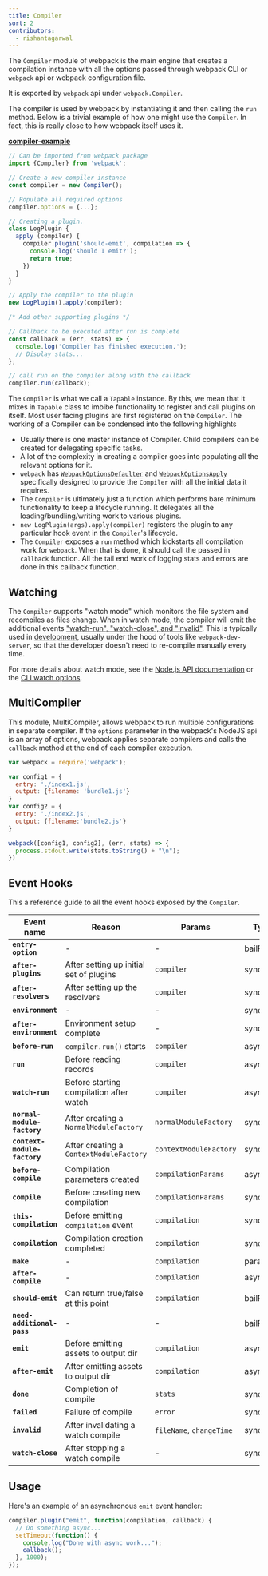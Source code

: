 ```yaml
---
title: Compiler
sort: 2
contributors:
  - rishantagarwal
---
```


The `Compiler` module of webpack is the main engine that creates a compilation instance with all the options passed through webpack CLI or `webpack` api or webpack configuration file.

It is exported by `webpack` api under `webpack.Compiler`.

The compiler is used by webpack by instantiating it and then calling the `run` method. Below is a trivial example of how one might use the `Compiler`. In fact, this is really close to how webpack itself uses it.

[__compiler-example__](https://github.com/pksjce/webpack-internal-examples/tree/master/compiler-example)

```javascript
// Can be imported from webpack package
import {Compiler} from 'webpack';

// Create a new compiler instance
const compiler = new Compiler();

// Populate all required options
compiler.options = {...};

// Creating a plugin.
class LogPlugin {
  apply (compiler) {
    compiler.plugin('should-emit', compilation => {
      console.log('should I emit?');
      return true;
    })
  }
}

// Apply the compiler to the plugin
new LogPlugin().apply(compiler);

/* Add other supporting plugins */

// Callback to be executed after run is complete
const callback = (err, stats) => {
  console.log('Compiler has finished execution.');
  // Display stats...
};

// call run on the compiler along with the callback
compiler.run(callback);
```

The `Compiler` is what we call a `Tapable` instance. By this, we mean that it mixes in `Tapable` class to imbibe functionality to register and call plugins on itself. Most user facing plugins are first registered on the `Compiler`. The working of a Compiler can be condensed into the following highlights

- Usually there is one master instance of Compiler. Child compilers can be created for delegating specific tasks.
- A lot of the complexity in creating a compiler goes into populating all the relevant options for it.
- `webpack` has [`WebpackOptionsDefaulter`](https://github.com/webpack/webpack/blob/master/lib/WebpackOptionsDefaulter.js) and [`WebpackOptionsApply`](https://github.com/webpack/webpack/blob/master/lib/WebpackOptionsApply.js) specifically designed to provide the `Compiler` with all the initial data it requires.
- The `Compiler` is ultimately just a function which performs bare minimum functionality to keep a lifecycle running. It delegates all the loading/bundling/writing work to various plugins.
- `new LogPlugin(args).apply(compiler)` registers the plugin to any particular hook event in the `Compiler`'s lifecycle.
- The `Compiler` exposes a `run` method which kickstarts all compilation work for `webpack`. When that is done, it should call the passed in `callback` function. All the tail end work of logging stats and errors are done in this callback function.


## Watching

The `Compiler` supports "watch mode" which monitors the file system and recompiles as files change. When in watch mode, the compiler will emit the additional events ["watch-run", "watch-close", and "invalid"](#event-hooks). This is typically used in [development](/guides/development), usually under the hood of tools like `webpack-dev-server`, so that the developer doesn't need to re-compile manually every time.

For more details about watch mode, see the [Node.js API documentation](/api/node/#watching) or the [CLI watch options](/api/cli/#watch-options).


## MultiCompiler

This module, MultiCompiler, allows webpack to run multiple configurations in separate compiler.
If the `options` parameter in the webpack's NodeJS api is an array of options, webpack applies separate compilers and calls the `callback` method at the end of each compiler execution.

```javascript
var webpack = require('webpack');

var config1 = {
  entry: './index1.js',
  output: {filename: 'bundle1.js'}
}
var config2 = {
  entry: './index2.js',
  output: {filename:'bundle2.js'}
}

webpack([config1, config2], (err, stats) => {
  process.stdout.write(stats.toString() + "\n");
})
```


## Event Hooks

This a reference guide to all the event hooks exposed by the `Compiler`.

Event name                    | Reason                                  | Params                    | Type
----------------------------- | --------------------------------------- | ------------------------- | ----------
__`entry-option`__            | -                                       | -                         | bailResult
__`after-plugins`__           | After setting up initial set of plugins | `compiler`                | sync
__`after-resolvers`__         | After setting up the resolvers          | `compiler`                | sync
__`environment`__             | -                                       | -                         | sync
__`after-environment`__       | Environment setup complete              | -                         | sync
__`before-run`__              | `compiler.run()` starts                 | `compiler`                | async
__`run`__                     | Before reading records                  | `compiler`                | async
__`watch-run`__               | Before starting compilation after watch | `compiler`                | async
__`normal-module-factory`__   | After creating a `NormalModuleFactory`  | `normalModuleFactory`     | sync
__`context-module-factory`__  | After creating a `ContextModuleFactory` | `contextModuleFactory`    | sync
__`before-compile`__          | Compilation parameters created          | `compilationParams`       | async
__`compile`__                 | Before creating new compilation         | `compilationParams`       | sync
__`this-compilation`__        | Before emitting `compilation` event     | `compilation`             | sync
__`compilation`__             | Compilation creation completed          | `compilation`             | sync
__`make`__                    | -                                       | `compilation`             | parallel
__`after-compile`__           | -                                       | `compilation`             | async
__`should-emit`__             | Can return true/false at this point     | `compilation`             | bailResult
__`need-additional-pass`__    | -                                       | -                         | bailResult
__`emit`__                    | Before emitting assets to output dir    | `compilation`             | async
__`after-emit`__              | After emitting assets to output dir     | `compilation`             | async
__`done`__                    | Completion of compile                   | `stats`                   | sync
__`failed`__                  | Failure of compile                      | `error`                   | sync
__`invalid`__                 | After invalidating a watch compile      | `fileName`, `changeTime`  | sync
__`watch-close`__             | After stopping a watch compile          | -                         | sync


## Usage

Here's an example of an asynchronous `emit` event handler:

```javascript
compiler.plugin("emit", function(compilation, callback) {
  // Do something async...
  setTimeout(function() {
    console.log("Done with async work...");
    callback();
  }, 1000);
});
```
